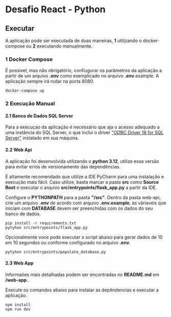 # Desafio React - Python

## Executar

A aplicação pode ser executada de duas maneiras, **1** utilizando o docker-compose ou **2** executando manualmente.

### 1 Docker Compose
É possivel, mas não obrigatório, confiugurar os parâmetros da aplicação a partir de um arquivo **.env** como exemplicado no arquivo **.env**.example. A aplicação sempre irá rodar na porta 8080.
```
docker-compose up
```
### 2 Execução Manual
#### 2.1 Banco de Dados SQL Server
Para a execuçao da aplicação é necessário que aja o acesso adequado a uma instância do SQL Server, o que inclui o driver ["ODBC Driver 18 for SQL Server"](https://learn.microsoft.com/pt-br/sql/connect/odbc/download-odbc-driver-for-sql-server?view=sql-server-ver16) instalado em sua máquina. 
#### 2.2 Web Api
A aplicação foi desenvolvida utilizando o **python 3.12**, utilize essa versão para evitar erros de versionamento das dependências. 

É altamente recomendado que utilize a IDE PyCharm para uma instalação e execução mais fácil. Caso utilize, basta marcar a pasta **src** como **Source Root** e executar o arquivo **src/entrypoints/flask_app.py** a partir da IDE.

Configure o **PYTHONPATH** para a pasta **"/src"**. 
Dentro da pasta web-api, crie um arquivo **.env** de acordo com arquivo **.env.example**, as váriaveis que iniciam com **DATABASE** devem ser preenchidas com os dados do seu banco de dados.
```
pip install -r requirements.txt
pytyhon src/entrypoints/flask_app.py
```
Opcionalmente voce pode executar o script abaixo para gerar dados de 10 em 10 segundos ou conforme configurado no arquivo **.env**.
```
pytyhon src/entrypoints/populate_database.py
```
#### 2.3 Web App
Informaões mais detalhadas podem ser encontradas no **README.md** em **/web-app** .

Execute os comandos abaixo para instalar as depêndencias e executar a aplicação.
```
npm install
npm run dev
```


